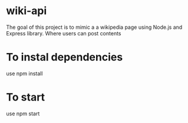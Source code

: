 # wiki-api

The goal of this project is to mimic a a wikipedia page using Node.js and Express library. Where users can post contents 

# To instal dependencies

use npm install

# To start

use npm start
